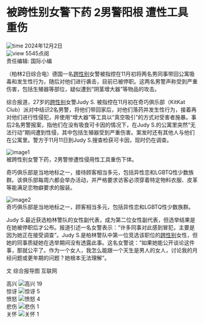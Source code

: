 # 被跨性别女警下药 2男警阳根 遭性工具重伤

![time](/public_v3/resources/images/time_dark.svg) 2024年12月2日  
![view](/public_v3/resources/images/eye_dark.svg) 5545点阅  
责任编辑: 国际小编  

（柏林2日综合电）德国一名[跨性别](https://www.chinapress.com.my/tag/%e8%b7%a8%e6%80%a7%e5%88%ab/)女警被指控在11月初将两名男同事带回公寓吸毒和发生性行为，随后对他们进行袭击，目前已被停职。这两名男警声称受到严重伤害，包括生殖器等部位，疑似遭到“阴茎增大器”等物品的攻击。

综合报道，27岁的[跨性别](https://www.chinapress.com.my/tag/%e8%b7%a8%e6%80%a7%e5%88%ab/)女警Judy S. 被指控在11月初在奇巧俱乐部（KitKat Club）派对中结识2名男警，将他们带回家后，对他们落药并发生性行为，接着再对他们进行性侵犯，并使用“增大器”等工具以“真空吸引”的方式对受害者施暴。事后2名男警报案，指他们在没有吸食可卡因的情况下，在Judy S.的公寓里突然“无法行动”期间遭到性侵，其中包括生殖器受到严重伤害。案发时还有其他人与他们在公寓里。警方于11月11日到Judy S.搜查检获可卡因，现时仍在调查。

![image1](https://www.chinapress.com.my/wp-content/uploads/2024/12/20241203pfb34a_KitKat-Club.jpg)  
被跨性别女警下药，2男警惨遭性侵用性工具重伤下体。

奇巧俱乐部是当地地标之一，接待顾客相当多元，包括异性恋和LGBTQ性少数族群。该俱乐部每周六都会举办活动，并严格要求访客必须穿着特定物料衣服、皮革等能满足恋物癖要求的服装。

![image2](https://www.chinapress.com.my/wp-content/uploads/2024/12/20241203pfb34b_KitKat-Club.jpg)  
奇巧俱乐部是当地地标之一，顾客相当多元，包括异性恋和LGBTQ性少数族群。

Judy S.最近获选柏林警队的女性副代表，成为第二位女性副代表，但选举结果是在她被停职后才公布。报道引述一名女警表示：“许多同事对此感到冒犯，主要是因为她正在接受调查”。Judy S.是柏林警队中第一位竞选该职位的[跨性别](https://www.chinapress.com.my/tag/%e8%b7%a8%e6%80%a7%e5%88%ab/)女性，但她的同事质疑她在选举期间没有透露此事。这名女警说：“如果她能公开谈论这件事，那就公平了。作为一个女人，我怎么能跟一个天生是男人的女人，讨论我的月经问题或更年期的问题？她根本无法理解”。

文 综合报导图 互联网  

高兴 ![高兴](/public_v3/resources/images/like.gif?v=1) 19  
惊讶 ![惊讶](/public_v3/resources/images/shock.gif?v=1) 5  
愤怒 ![愤怒](/public_v3/resources/images/angry.gif?v=1) 4  
悲伤 ![悲伤](/public_v3/resources/images/sad.gif?v=1) 1  
关怀 ![关怀](/public_v3/resources/images/care.gif?v=1) 1  